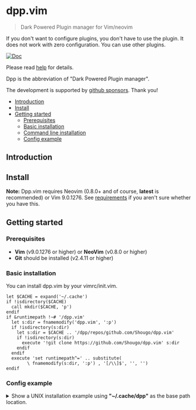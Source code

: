 # dpp.vim

> Dark Powered Plugin manager for Vim/neovim

If you don't want to configure plugins, you don't have to use the plugin. It
does not work with zero configuration. You can use other plugins.

[![Doc](https://img.shields.io/badge/doc-%3Ah%20dpp-orange.svg)](doc/dpp.txt)

Please read [help](doc/dpp.txt) for details.

Dpp is the abbreviation of "Dark Powered Plugin manager".

The development is supported by
[github sponsors](https://github.com/sponsors/Shougo/). Thank you!

<!-- vim-markdown-toc GFM -->

- [Introduction](#introduction)
- [Install](#install)
- [Getting started](#getting-started)
  - [Prerequisites](#prerequisites)
  - [Basic installation](#basic-installation)
  - [Command line installation](#command-line-installation)
  - [Config example](#config-example)

<!-- vim-markdown-toc -->

## Introduction


## Install

**Note:** Dpp.vim requires Neovim (0.8.0+ and of course, **latest** is
recommended) or Vim 9.0.1276. See [requirements](#requirements) if you aren't
sure whether you have this.

## Getting started


### Prerequisites

- **Vim** (v9.0.1276 or higher) or **NeoVim** (v0.8.0 or higher)
- **Git** should be installed (v2.4.11 or higher)


### Basic installation

You can install dpp.vim by your vimrc/init.vim.

```vim
let $CACHE = expand('~/.cache')
if !isdirectory($CACHE)
  call mkdir($CACHE, 'p')
endif
if &runtimepath !~# '/dpp.vim'
  let s:dir = fnamemodify('dpp.vim', ':p')
  if !isdirectory(s:dir)
    let s:dir = $CACHE .. '/dpp/repos/github.com/Shougo/dpp.vim'
    if !isdirectory(s:dir)
      execute '!git clone https://github.com/Shougo/dpp.vim' s:dir
    endif
  endif
  execute 'set runtimepath^=' .. substitute(
        \ fnamemodify(s:dir, ':p') , '[/\\]$', '', '')
endif
```


### Config example

<details>
  <summary>
    Show a UNIX installation example using <strong>"~/.cache/dpp"</strong> as
    the base path location.
  </summary>

```vim
" Ward off unexpected things that your distro might have made, as
" well as sanely reset options when re-sourcing .vimrc
set nocompatible

" Set dpp base path (required)
let s:dpp_base = '~/.cache/dpp/'

" Set dpp source path (required)
let s:dpp_src = '~/.cache/dpp/repos/github.com/Shougo/dpp.vim'

" Set dpp runtime path (required)
execute 'set runtimepath+=' .. s:dpp_src

" Call dpp initialization (required)
call dpp#begin(s:dpp_base)

call dpp#add(#{ repo: s:dpp_src })

" Your plugins go here:
"call dpp#add(#{ repo: 'Shougo/ddc.vim' })

" Finish dpp initialization (required)
call dpp#end()

" Attempt to determine the type of a file based on its name and possibly its
" contents. Use this to allow intelligent auto-indenting for each filetype,
" and for plugins that are filetype specific.
filetype indent plugin on

" Enable syntax highlighting
if has('syntax')
  syntax on
endif
```
</details>
